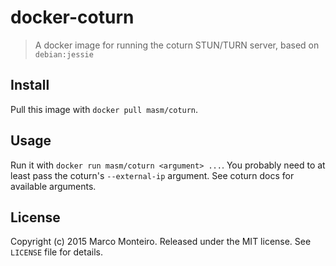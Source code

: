 # docker-coturn

> A docker image for running the coturn STUN/TURN server, based on `debian:jessie`

## Install

Pull this image with `docker pull masm/coturn`.

## Usage

Run it with `docker run masm/coturn <argument> ...`.
You probably need to at least pass the coturn's `--external-ip` argument.
See coturn docs for available arguments.

## License

Copyright (c) 2015 Marco Monteiro. Released under the MIT license. See `LICENSE` file for details.
